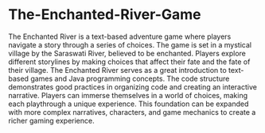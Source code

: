 # The-Enchanted-River-Game
The Enchanted River is a text-based adventure game where players navigate a story through a series of choices. The game is set in a mystical village by the Saraswati River, believed to be enchanted. Players explore different storylines by making choices that affect their fate and the fate of their village.
The Enchanted River serves as a great introduction to text-based games and Java programming concepts. The code structure demonstrates good practices in organizing code and creating an interactive narrative. Players can immerse themselves in a world of choices, making each playthrough a unique experience. This foundation can be expanded with more complex narratives, characters, and game mechanics to create a richer gaming experience.
